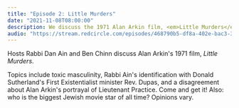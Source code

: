 ```yaml
---
title: "Episode 2: Little Murders"
date: "2021-11-08T08:00:00"
description: We discuss the 1971 Alan Arkin film, <em>Little Murders</em>
audio: "https://stream.redcircle.com/episodes/468790b5-df8a-402e-bac3-3284d075832c/stream.mp3"
---
```


Hosts Rabbi Dan Ain and Ben Chinn discuss Alan Arkin's 1971 film, _Little Murders_.

Topics include toxic masculinity, Rabbi Ain's identification with Donald Sutherland's First Existentialist minister Rev. Dupas, and a disagreement about Alan Arkin's portrayal of Lieutenant Practice. Come and get it! Also: who is the biggest Jewish movie star of all time? Opinions vary.

